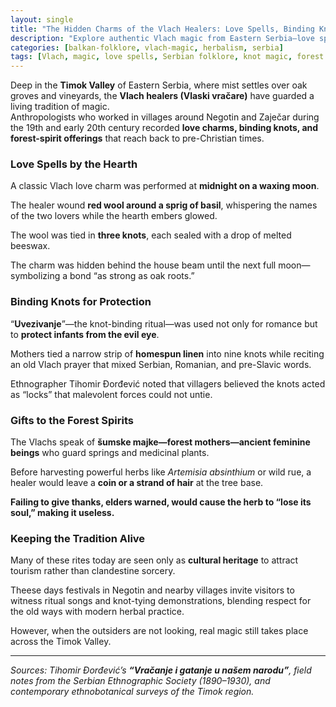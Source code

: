 ```yaml
---
layout: single
title: "The Hidden Charms of the Vlach Healers: Love Spells, Binding Knots & Forest Spirits"
description: "Explore authentic Vlach magic from Eastern Serbia—love spells, protective knots, and forest-spirit offerings—rooted in centuries of Balkan folklore and still whispered about today."
categories: [balkan-folklore, vlach-magic, herbalism, serbia]
tags: [Vlach, magic, love spells, Serbian folklore, knot magic, forest spirits, Balkan witchcraft]
---
```


Deep in the **Timok Valley** of Eastern Serbia, where mist settles over oak groves and vineyards, the **Vlach healers (Vlaski vračare)** have guarded a living tradition of magic.  
Anthropologists who worked in villages around Negotin and Zaječar during the 19th and early 20th century recorded **love charms, binding knots, and forest-spirit offerings** that reach back to pre-Christian times.  

### Love Spells by the Hearth
A classic Vlach love charm was performed at **midnight on a waxing moon**.  

The healer wound **red wool around a sprig of basil**, whispering the names of the two lovers while the hearth embers glowed.  

The wool was tied in **three knots**, each sealed with a drop of melted beeswax.  

The charm was hidden behind the house beam until the next full moon—symbolizing a bond “as strong as oak roots.”  

### Binding Knots for Protection
“**Uvezivanje**”—the knot-binding ritual—was used not only for romance but to **protect infants from the evil eye**.  

Mothers tied a narrow strip of **homespun linen** into nine knots while reciting an old Vlach prayer that mixed Serbian, Romanian, and pre-Slavic words.

Ethnographer Tihomir Đorđević noted that villagers believed the knots acted as “locks” that malevolent forces could not untie.

### Gifts to the Forest Spirits
The Vlachs speak of **šumske majke—forest mothers—ancient feminine beings** who guard springs and medicinal plants.  

Before harvesting powerful herbs like *Artemisia absinthium* or wild rue, a healer would leave a **coin or a strand of hair** at the tree base.  

**Failing to give thanks, elders warned, would cause the herb to “lose its soul,” making it useless.**

### Keeping the Tradition Alive
Many of these rites today are seen only as **cultural heritage** to attract tourism rather than clandestine sorcery. 

Theese days festivals in Negotin and nearby villages invite visitors to witness ritual songs and knot-tying demonstrations, blending respect for the old ways with modern herbal practice.

However, when the outsiders are not looking, real magic still takes place across the Timok Valley. 

---

*Sources: Tihomir Đorđević’s **“Vračanje i gatanje u našem narodu”**, field notes from the Serbian Ethnographic Society (1890–1930), and contemporary ethnobotanical surveys of the Timok region.*
